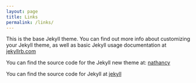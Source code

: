 ```yaml
---
layout: page
title: Links
permalink: /links/
---
```


This is the base Jekyll theme. You can find out more info about customizing your Jekyll theme, as well as basic Jekyll usage documentation at [jekyllrb.com](https://jekyllrb.com/)

You can find the source code for the Jekyll new theme at:
[nathancy](https://github.com/nathancy)

You can find the source code for Jekyll at
[jekyll](https://github.com/jekyll/jekyll)
